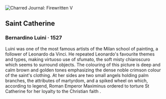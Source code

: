 <div class="artwork-of-the-day">
  <div class="container">
    <div class="img-wrapper">
      <img
        src="https://uploads8.wikiart.org/00234/images/bernardino-luini/st-catherine.jpg!Large.jpg"
        alt="Charred Journal: Firewritten V" />
    </div>
    <div class="artwork-detail">
      <div class="artwork-origin"> 
        <h2 class="artwork-name">Saint Catherine</h2>
        <h3 class="artist">
          Bernardino Luini
                    ·  1527
        </h3>
      </div>
      <p class="description">
        <span class="artwork-description-text ng-binding" ng-bind-html="viewModel.ArtworkOfTheDay.Description | unsafe">Luini was one of the most famous artists of the Milan school of painting, a follower of Leonardo da Vinci. He repeated Leonardo's favourite themes and types, making virtuoso use of sfumato, the soft misty chiaroscuro which seems to surround objects. The colouring of this picture is deep and calm brown and golden tones emphasizing the dense noble crimson colour of the saint's clothing. At her sides are two small angels holding palm branches, the attributes of martyrdom, and a spiked wheel on which, according to legend, Roman Emperor Maximinus ordered to torture St Catherine for her loyalty to the Christian faith .</span>
                        <div class="text-shadow-container" ng-show="showShadow" style=""></div>
      </p>
    </div>
  </div>

</div>
